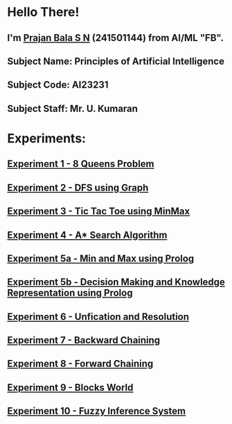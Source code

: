 # Hello There!

## I'm [Prajan Bala S N](https://github.com/NotWrench) (241501144) from AI/ML "FB". 

## Subject Name: Principles of Artificial Intelligence
## Subject Code: AI23231

## Subject Staff: Mr. U. Kumaran

# Experiments:

## [Experiment 1 - 8 Queens Problem](EXPT%201/8-Queens.py)

## [Experiment 2 - DFS using Graph](EXPT%202/DFS.py)

## [Experiment 3 - Tic Tac Toe using MinMax](EXPT%203/MIN-MAX.py)

## [Experiment 4 - A* Search Algorithm](EXPT%204/AStarSearch.py)

## [Experiment 5a - Min and Max using Prolog](EXPT%205/Min%20Max.pl)
## [Experiment 5b - Decision Making and Knowledge Representation using Prolog](EXPT%205/Decision%20Making%20and%20Knowledge%20Representation.pl)

## [Experiment 6 - Unfication and Resolution](EXPT%206/Unification%20and%20Resolution.py)

## [Experiment 7 - Backward Chaining](EXPT%207/Backward%20Chaining.py)

## [Experiment 8 - Forward Chaining](EXPT%208/Forward%20Chaining.py)

## [Experiment 9 - Blocks World](EXPT%209/Blocks%20World.py)

## [Experiment 10 - Fuzzy Inference System](EXPT%2010/Fuzzy%20Inference%20System.py)
